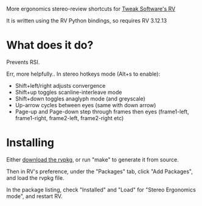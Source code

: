 More ergonomics stereo-review shortcuts for [Tweak Software's
RV](http://www.tweaksoftware.com/)

It is written using the RV Python bindings, so requires RV 3.12.13

# What does it do?

Prevents RSI.

Err, more helpfully.. In stereo hotkeys mode (Alt+s to enable):

- Shift+left/right adjusts convergence
- Shift+up toggles scanline-interleave mode
- Shift+down toggles anaglyph mode (and greyscale)
- Up-arrow cycles between eyes (same with down arrow)
- Page-up and Page-down step through frames then eyes (frame1-left, frame1-right, frame2-left, frame2-right etc)

# Installing

Either [download the rvpkg][rvpkg], or run "make" to generate it from source.

Then in RV's preference, under the "Packages" tab, click "Add
Packages", and load the rvpkg file.

In the package listing, check "Installed" and "Load" for "Stereo
Ergonomics mode", and restart RV.

 [rvpkg]: https://github.com/downloads/dbr/stereoergo-rv/stereoergo-1.0.rvpkg
